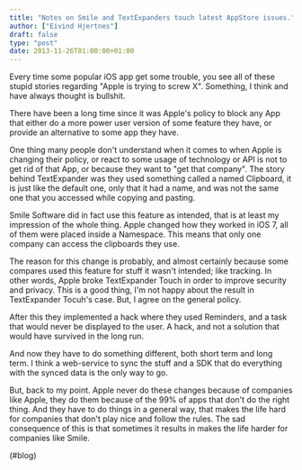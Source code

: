 ```yaml
---
title: "Notes on Smile and TextExpanders touch latest AppStore issues."
author: ["Eivind Hjertnes"]
draft: false
type: "post"
date: 2013-11-26T01:00:00+01:00
---
```


Every time some popular iOS app get some trouble, you see all of these
stupid stories regarding "Apple is trying to screw X". Something, I
think and have always thought is bullshit.

There have been a long time since it was Apple's policy to block any App
that either do a more power user version of some feature they have, or
provide an alternative to some app they have.

One thing many people don't understand when it comes to when Apple is
changing their policy, or react to some usage of technology or API is
not to get rid of that App, or because they want to "get that company".
The story behind TextExpander was they used something called a named
Clipboard, it is just like the default one, only that it had a name, and
was not the same one that you accessed while copying and pasting.

Smile Software did in fact use this feature as intended, that is at
least my impression of the whole thing. Apple changed how they worked in
iOS 7, all of them were placed inside a Namespace. This means that only
one company can access the clipboards they use.

The reason for this change is probably, and almost certainly because
some compares used this feature for stuff it wasn't intended; like
tracking. In other words, Apple broke TextExpander Touch in order to
improve security and privacy. This is a good thing, I'm not happy about
the result in TextExpander Tocuh's case. But, I agree on the general
policy.

After this they implemented a hack where they used Reminders, and a task
that would never be displayed to the user. A hack, and not a solution
that would have survived in the long run.

And now they have to do something different, both short term and long
term. I think a web-service to sync the stuff and a SDK that do
everything with the synced data is the only way to go.

But, back to my point. Apple never do these changes because of companies
like Apple, they do them because of the 99% of apps that don't do the
right thing. And they have to do things in a general way, that makes the
life hard for companies that don't play nice and follow the rules. The
sad consequence of this is that sometimes it results in makes the life
harder for companies like Smile.

(#blog)
